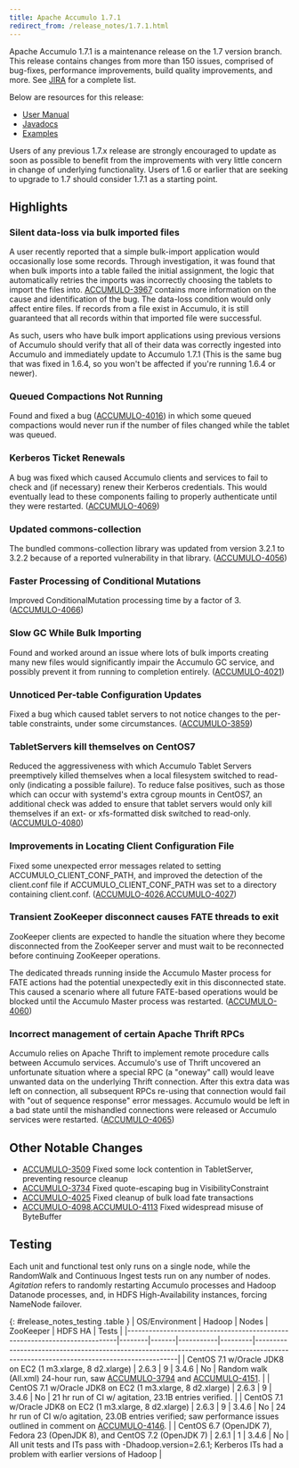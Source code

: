 ```yaml
---
title: Apache Accumulo 1.7.1
redirect_from: /release_notes/1.7.1.html
---
```


Apache Accumulo 1.7.1 is a maintenance release on the 1.7 version branch. This
release contains changes from more than 150 issues, comprised of bug-fixes,
performance improvements, build quality improvements, and more. See
[JIRA][JIRA_171] for a complete list.

Below are resources for this release:

* [User Manual](/1.7/accumulo_user_manual.html)
* [Javadocs](/1.7/apidocs)
* [Examples](/1.7/examples)

Users of any previous 1.7.x release are strongly encouraged to update as soon
as possible to benefit from the improvements with very little concern in change
of underlying functionality. Users of 1.6 or earlier that are seeking to
upgrade to 1.7 should consider 1.7.1 as a starting point.

## Highlights

### Silent data-loss via bulk imported files

A user recently reported that a simple bulk-import application would
occasionally lose some records. Through investigation, it was found that when
bulk imports into a table failed the initial assignment, the logic that
automatically retries the imports was incorrectly choosing the tablets to
import the files into. [ACCUMULO-3967][ACCUMULO-3967] contains more information
on the cause and identification of the bug. The data-loss condition would only
affect entire files. If records from a file exist in Accumulo, it is still
guaranteed that all records within that imported file were successful.

As such, users who have bulk import applications using previous versions of
Accumulo should verify that all of their data was correctly ingested into
Accumulo and immediately update to Accumulo 1.7.1 (This is the same bug that
was fixed in 1.6.4, so you won't be affected if you're running 1.6.4 or newer).

### Queued Compactions Not Running

Found and fixed a bug ([ACCUMULO-4016][ACCUMULO-4016]) in which some queued
compactions would never run if the number of files changed while the tablet was
queued.

### Kerberos Ticket Renewals

A bug was fixed which caused Accumulo clients and services to fail to check and
(if necessary) renew their Kerberos credentials. This would eventually lead to
these components failing to properly authenticate until they were restarted.
([ACCUMULO-4069][ACCUMULO-4069])

### Updated commons-collection

The bundled commons-collection library was updated from version 3.2.1 to 3.2.2
because of a reported vulnerability in that library.
([ACCUMULO-4056][ACCUMULO-4056])

### Faster Processing of Conditional Mutations

Improved ConditionalMutation processing time by a factor of 3.
([ACCUMULO-4066][ACCUMULO-4066])

### Slow GC While Bulk Importing

Found and worked around an issue where lots of bulk imports creating many new
files would significantly impair the Accumulo GC service, and possibly prevent
it from running to completion entirely. ([ACCUMULO-4021][ACCUMULO-4021])

### Unnoticed Per-table Configuration Updates

Fixed a bug which caused tablet servers to not notice changes to the per-table
constraints, under some circumstances. ([ACCUMULO-3859][ACCUMULO-3859])

### TabletServers kill themselves on CentOS7

Reduced the aggressiveness with which Accumulo Tablet Servers preemptively
killed themselves when a local filesystem switched to read-only (indicating a
possible failure). To reduce false positives, such as those which can occur
with systemd's extra cgroup mounts in CentOS7, an additional check was added to
ensure that tablet servers would only kill themselves if an ext- or
xfs-formatted disk switched to read-only. ([ACCUMULO-4080][ACCUMULO-4080])

### Improvements in Locating Client Configuration File

Fixed some unexpected error messages related to setting
ACCUMULO_CLIENT_CONF_PATH, and improved the detection of the client.conf file if
ACCUMULO_CLIENT_CONF_PATH was set to a directory containing client.conf.
([ACCUMULO-4026][ACCUMULO-4026],[ACCUMULO-4027][ACCUMULO-4027])

### Transient ZooKeeper disconnect causes FATE threads to exit

ZooKeeper clients are expected to handle the situation where they become
disconnected from the ZooKeeper server and must wait to be reconnected
before continuing ZooKeeper operations.

The dedicated threads running inside the Accumulo Master process for FATE
actions had the potential unexpectedly exit in this disconnected state.
This caused a scenario where all future FATE-based operations would
be blocked until the Accumulo Master process was restarted. ([ACCUMULO-4060][ACCUMULO-4060])

### Incorrect management of certain Apache Thrift RPCs

Accumulo relies on Apache Thrift to implement remote procedure calls between
Accumulo services. Accumulo's use of Thrift uncovered an unfortunate situation
where a special RPC (a "oneway" call) would leave unwanted data on the underlying
Thrift connection. After this extra data was left on connection, all subsequent RPCs
re-using that connection would fail with "out of sequence response" error messages.
Accumulo would be left in a bad state until the mishandled connections were released
or Accumulo services were restarted. ([ACCUMULO-4065][ACCUMULO-4065])

## Other Notable Changes

 * [ACCUMULO-3509][ACCUMULO-3509] Fixed some lock contention in TabletServer, preventing resource cleanup
 * [ACCUMULO-3734][ACCUMULO-3734] Fixed quote-escaping bug in VisibilityConstraint
 * [ACCUMULO-4025][ACCUMULO-4025] Fixed cleanup of bulk load fate transactions
 * [ACCUMULO-4098][ACCUMULO-4098],[ACCUMULO-4113][ACCUMULO-4113] Fixed widespread misuse of ByteBuffer

## Testing

Each unit and functional test only runs on a single node, while the RandomWalk
and Continuous Ingest tests run on any number of nodes. *Agitation* refers to
randomly restarting Accumulo processes and Hadoop Datanode processes, and, in
HDFS High-Availability instances, forcing NameNode failover.

{: #release_notes_testing .table }
| OS/Environment                                                            | Hadoop | Nodes | ZooKeeper | HDFS HA | Tests                                                                                                                                |
|---------------------------------------------------------------------------|--------|-------|-----------|---------|--------------------------------------------------------------------------------------------------------------------------------------|
| CentOS 7.1 w/Oracle JDK8 on EC2 (1 m3.xlarge, 8 d2.xlarge)                | 2.6.3  | 9     | 3.4.6     | No      | Random walk (All.xml) 24-hour run, saw [ACCUMULO-3794][ACCUMULO-3794] and [ACCUMULO-4151][ACCUMULO-4151].                            |
| CentOS 7.1 w/Oracle JDK8 on EC2 (1 m3.xlarge, 8 d2.xlarge)                | 2.6.3  | 9     | 3.4.6     | No      | 21 hr run of CI w/ agitation, 23.1B entries verified.                                                                                |
| CentOS 7.1 w/Oracle JDK8 on EC2 (1 m3.xlarge, 8 d2.xlarge)                | 2.6.3  | 9     | 3.4.6     | No      | 24 hr run of CI w/o agitation, 23.0B entries verified; saw performance issues outlined in comment on [ACCUMULO-4146][ACCUMULO-4146]. |
| CentOS 6.7 (OpenJDK 7), Fedora 23 (OpenJDK 8), and CentOS 7.2 (OpenJDK 7) | 2.6.1  | 1     | 3.4.6     | No      | All unit tests and ITs pass with -Dhadoop.version=2.6.1; Kerberos ITs had a problem with earlier versions of Hadoop                  |

[JIRA_171]: https://issues.apache.org/jira/browse/ACCUMULO/fixforversion/12329940

[ACCUMULO-3509]: https://issues.apache.org/jira/browse/ACCUMULO-3509
[ACCUMULO-3734]: https://issues.apache.org/jira/browse/ACCUMULO-3734
[ACCUMULO-3794]: https://issues.apache.org/jira/browse/ACCUMULO-3794
[ACCUMULO-3859]: https://issues.apache.org/jira/browse/ACCUMULO-3859
[ACCUMULO-3967]: https://issues.apache.org/jira/browse/ACCUMULO-3967
[ACCUMULO-4016]: https://issues.apache.org/jira/browse/ACCUMULO-4016
[ACCUMULO-4021]: https://issues.apache.org/jira/browse/ACCUMULO-4021
[ACCUMULO-4025]: https://issues.apache.org/jira/browse/ACCUMULO-4025
[ACCUMULO-4026]: https://issues.apache.org/jira/browse/ACCUMULO-4026
[ACCUMULO-4027]: https://issues.apache.org/jira/browse/ACCUMULO-4027
[ACCUMULO-4056]: https://issues.apache.org/jira/browse/ACCUMULO-4056
[ACCUMULO-4060]: https://issues.apache.org/jira/browse/ACCUMULO-4060
[ACCUMULO-4065]: https://issues.apache.org/jira/browse/ACCUMULO-4065
[ACCUMULO-4066]: https://issues.apache.org/jira/browse/ACCUMULO-4066
[ACCUMULO-4069]: https://issues.apache.org/jira/browse/ACCUMULO-4069
[ACCUMULO-4080]: https://issues.apache.org/jira/browse/ACCUMULO-4080
[ACCUMULO-4098]: https://issues.apache.org/jira/browse/ACCUMULO-4098
[ACCUMULO-4113]: https://issues.apache.org/jira/browse/ACCUMULO-4113
[ACCUMULO-4146]: https://issues.apache.org/jira/browse/ACCUMULO-4146
[ACCUMULO-4151]: https://issues.apache.org/jira/browse/ACCUMULO-4151

